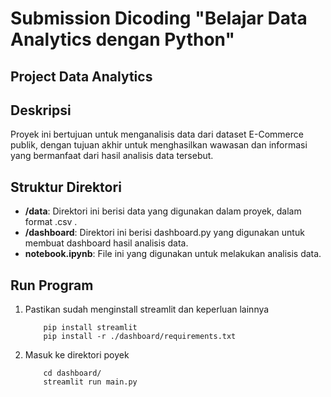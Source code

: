 # Submission Dicoding "Belajar Data Analytics dengan Python"

## Project Data Analytics

## Deskripsi
Proyek ini bertujuan untuk menganalisis data dari dataset E-Commerce publik, dengan tujuan akhir untuk menghasilkan wawasan dan informasi yang bermanfaat dari hasil analisis data tersebut.

## Struktur Direktori
- **/data**: Direktori ini berisi data yang digunakan dalam proyek, dalam format .csv .
- **/dashboard**: Direktori ini berisi dashboard.py yang digunakan untuk membuat dashboard hasil analisis data.
- **notebook.ipynb**: File ini yang digunakan untuk melakukan analisis data.

## Run Program
1. Pastikan sudah menginstall streamlit dan keperluan lainnya
    ```shell
        pip install streamlit
        pip install -r ./dashboard/requirements.txt
    ```
2. Masuk ke direktori poyek
    ```shell
        cd dashboard/
        streamlit run main.py
    ```